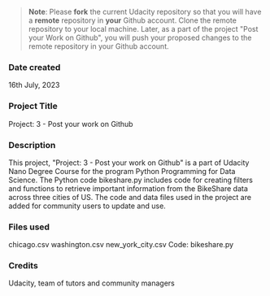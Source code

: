 >**Note**: Please **fork** the current Udacity repository so that you will have a **remote** repository in **your** Github account. Clone the remote repository to your local machine. Later, as a part of the project "Post your Work on Github", you will push your proposed changes to the remote repository in your Github account.

### Date created
16th July, 2023

### Project Title
Project: 3 - Post your work on Github

### Description
This project, "Project: 3 - Post your work on Github" is a part of Udacity Nano Degree Course for the program Python Programming for Data Science. The Python code bikeshare.py includes code for creating filters and functions to retrieve important information from the BikeShare data across three cities of US. The code and data files used in the project are added for community users to update and use.

### Files used
chicago.csv
washington.csv
new_york_city.csv
Code: bikeshare.py

### Credits
Udacity, team of tutors and community managers
